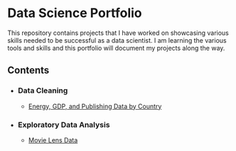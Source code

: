 # Data Science Portfolio

This repository contains projects that I have worked on showcasing various skills needed to be successful as a data scientist. I am learning the various tools and skills and this portfolio will document my projects along the way.

## Contents

* ### Data Cleaning

  * [Energy, GDP, and Publishing Data by Country](https://github.com/laurarnichols/dataSciencePortfolio/tree/master/energyGDPPublishing) 

* ### Exploratory Data Analysis 
  * [Movie Lens Data](https://github.com/laurarnichols/dataSciencePortfolio/tree/master/movieLens)
